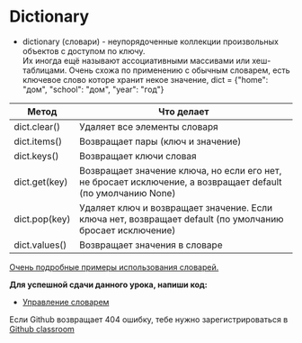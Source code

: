 # Dictionary
- dictionary (словари) - неупорядоченные коллекции произвольных объектов с доступом по ключу.    
Их иногда ещё называют ассоциативными массивами или хеш-таблицами. Очень схожа по применению с обычным словарем, есть ключевое слово которе хранит некое значение, dict = {"home": "дом", "school": "дом", "year": "год"}


| Метод  | Что делает  |
|---|---|
| dict.clear()  | Удаляет все элементы словаря |
| dict.items()  | Возвращает пары (ключ и значение) |
| dict.keys()  | Возвращает ключи словая  |
| dict.get(key) | Возвращает значение ключа, но если его нет, не бросает исключение, а возвращает default (по умолчанию None) |
| dict.pop(key)  | Удаляет ключ и возвращает значение. Если ключа нет, возвращает default (по умолчанию бросает исключение)  |
| dict.values()  | Возвращает значения в словаре |


<a href="https://www.programiz.com/python-programming/dictionary" target="_blank">Очень подробные примеры использования словарей.</a>   


**Для успешной сдачи данного урока, напиши код:** 

- <a href="https://github.com/alem-classroom/student-python-introduction-{GITHUB_LOGIN}/blob/master/dict">Управление словарем</a>   

Если Github возвращает 404 ошибку, тебе нужно зарегистрироваться в <a href="https://classroom.github.com/a/c9J3nA9U">Github classroom</a>   
